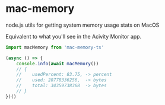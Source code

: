 # mac-memory
node.js utils for getting system memory usage stats on MacOS

Equivalent to what you'll see in the Acivity Monitor app.

```ts
import macMemory from 'mac-memory-ts'

(async () => {
    console.info(await macMemory())
    // {
    //    usedPercent: 83.75, -> percent
    //    used: 28778336256,  -> bytes
    //    total: 34359738368  -> bytes
    // }
})()
```